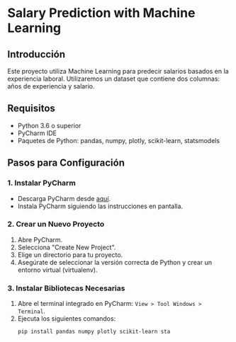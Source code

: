 # Salary Prediction with Machine Learning

## Introducción

Este proyecto utiliza Machine Learning para predecir salarios basados en la experiencia laboral. Utilizaremos un dataset que contiene dos columnas: años de experiencia y salario.

## Requisitos

- Python 3.6 o superior
- PyCharm IDE
- Paquetes de Python: pandas, numpy, plotly, scikit-learn, statsmodels

## Pasos para Configuración

### 1. Instalar PyCharm

- Descarga PyCharm desde [aquí](https://www.jetbrains.com/pycharm/download/).
- Instala PyCharm siguiendo las instrucciones en pantalla.

### 2. Crear un Nuevo Proyecto

1. Abre PyCharm.
2. Selecciona "Create New Project".
3. Elige un directorio para tu proyecto.
4. Asegúrate de seleccionar la versión correcta de Python y crear un entorno virtual (virtualenv).

### 3. Instalar Bibliotecas Necesarias

1. Abre el terminal integrado en PyCharm: `View > Tool Windows > Terminal`.
2. Ejecuta los siguientes comandos:
    ```sh
    pip install pandas numpy plotly scikit-learn sta
